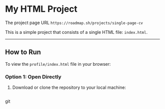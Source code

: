 # My HTML Project
The project page URL `https://roadmap.sh/projects/single-page-cv`



This is a simple project that consists of a single HTML file: `index.html`.

---

## How to Run

To view the `profile/index.html` file in your browser:

### Option 1: Open Directly
1. Download or clone the repository to your local machine:
   ```bash
 git

